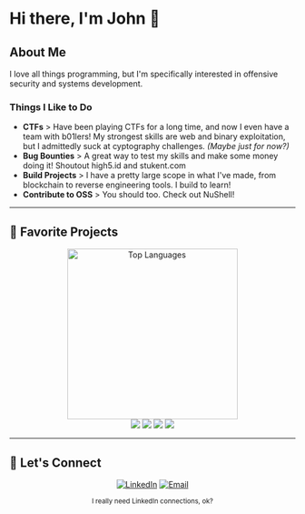 # Hi there, I'm John 👋

## **About Me**

<div align="left">
  
I love all things programming, but I'm specifically interested in offensive security and systems development.

###  **Things I Like to Do**

- **CTFs** > Have been playing CTFs for a long time, and now I even have a team with b01lers! My strongest skills are web and binary exploitation, but I admittedly suck at cyptography challenges. *(Maybe just for now?)*
- **Bug Bounties** > A great way to test my skills and make some money doing it! Shoutout high5.id and stukent.com
- **Build Projects** > I have a pretty large scope in what I've made, from blockchain to reverse engineering tools. I build to learn!
- **Contribute to OSS** > You should too. Check out NuShell!

</div>

---

## 🔧 **Favorite Projects**

<div align="center">

<img width="300" src="https://github-readme-stats.vercel.app/api/top-langs/?username=JohnSwiftC&layout=compact&theme=tokyonight&hide_border=true&bg_color=0D1117" alt="Top Languages" />

</div>

<div align="center">

<img src="https://github-readme-stats.vercel.app/api/pin/?username=JohnSwiftC&repo=rustdllproxy&theme=tokyonight&hide_border=true&bg_color=0D1117">

<img src="https://github-readme-stats.vercel.app/api/pin/?username=JohnSwiftC&repo=localblock&theme=tokyonight&hide_border=true&bg_color=0D1117">

<img src="https://github-readme-stats.vercel.app/api/pin/?username=JohnSwiftC&repo=gus&theme=tokyonight&hide_border=true&bg_color=0D1117">

<img src="https://github-readme-stats.vercel.app/api/pin/?username=JohnSwiftC&repo=lazyhttp&theme=tokyonight&hide_border=true&bg_color=0D1117">

</div>


---


## 🤝 **Let's Connect**

<div align="center">
  
  [![LinkedIn](https://img.shields.io/badge/LinkedIn-0077B5?style=for-the-badge&logo=linkedin&logoColor=white)](https://www.linkedin.com/in/john-swift-a0bbb026b/)
  [![Email](https://img.shields.io/badge/Email-D14836?style=for-the-badge&logo=gmail&logoColor=white)](mailto:johnswift@live.com)

  <sub>I really need LinkedIn connections, ok?</sub>
</div>
